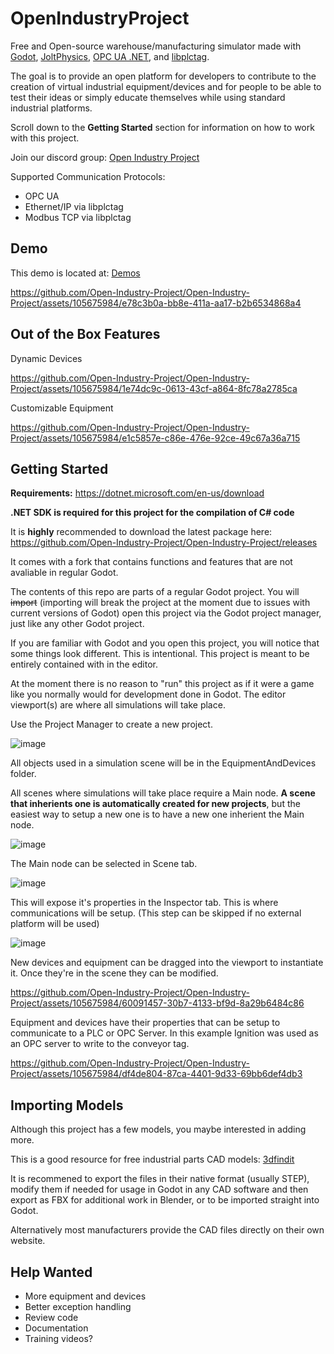 # OpenIndustryProject

Free and Open-source warehouse/manufacturing simulator made with [Godot](https://github.com/godotengine), [JoltPhysics](https://github.com/jrouwe/JoltPhysics), [OPC UA .NET](https://github.com/OPCFoundation/UA-.NETStandard), and [libplctag](https://github.com/libplctag/libplctag). 

The goal is to provide an open platform for developers to contribute to the creation of virtual industrial equipment/devices and for people to be able to test their ideas or simply educate themselves while using standard industrial platforms.

Scroll down to the **Getting Started** section for information on how to work with this project. 

Join our discord group: [Open Industry Project](https://discord.gg/ACRPr6sBpH)

Supported Communication Protocols:

- OPC UA 
- Ethernet/IP via libplctag
- Modbus TCP via libplctag

## Demo

This demo is located at: [Demos](https://github.com/Open-Industry-Project/Demos)


https://github.com/Open-Industry-Project/Open-Industry-Project/assets/105675984/e78c3b0a-bb8e-411a-aa17-b2b6534868a4


## Out of the Box Features 

Dynamic Devices

https://github.com/Open-Industry-Project/Open-Industry-Project/assets/105675984/1e74dc9c-0613-43cf-a864-8fc78a2785ca

Customizable Equipment

https://github.com/Open-Industry-Project/Open-Industry-Project/assets/105675984/e1c5857e-c86e-476e-92ce-49c67a36a715

## Getting Started

**Requirements:** https://dotnet.microsoft.com/en-us/download

**.NET SDK is required for this project for the compilation of C# code**

It is **highly** recommended to download the latest package here: https://github.com/Open-Industry-Project/Open-Industry-Project/releases

It comes with a fork that contains functions and features that are not avaliable in regular Godot.

The contents of this repo are parts of a regular Godot project. You will ~~import~~ (importing will break the project at the moment due to issues with current versions of Godot) open this project via the Godot project manager, just like any other Godot project.

If you are familiar with Godot and you open this project, you will notice that some things look different. This is intentional. This project is meant to be entirely contained with in the editor.

At the moment there is no reason to "run" this project as if it were a game like you normally would for development done in Godot. The editor viewport(s) are where all simulations will take place.

Use the Project Manager to create a new project.

![image](https://github.com/Open-Industry-Project/Open-Industry-Project/assets/105675984/c523b828-8435-4071-affa-6441f3d387a9)

All objects used in a simulation scene will be in the EquipmentAndDevices folder.

All scenes where simulations will take place require a Main node. **A scene that inherients one is automatically created for new projects**, but the easiest way to setup a new one is to have a new one inherient the Main node.

![image](https://github.com/Open-Industry-Project/Open-Industry-Project/assets/105675984/e12543b5-5ea5-4258-b013-fcabc3cd88c8)

The Main node can be selected in Scene tab.

![image](https://github.com/Open-Industry-Project/Open-Industry-Project/assets/105675984/3198dcb5-9b5d-4966-98c9-618781f576e4)

This will expose it's properties in the Inspector tab. This is where communications will be setup. (This step can be skipped if no external platform will be used) 

![image](https://github.com/Open-Industry-Project/Open-Industry-Project/assets/105675984/9452d3af-bea6-47f1-a30b-d2f546d651ff)

New devices and equipment can be dragged into the viewport to instantiate it. Once they're in the scene they can be modified. 

https://github.com/Open-Industry-Project/Open-Industry-Project/assets/105675984/60091457-30b7-4133-bf9d-8a29b6484c86

Equipment and devices have their properties that can be setup to communicate to a PLC or OPC Server. In this example Ignition was used as an OPC server to write to the conveyor tag.

https://github.com/Open-Industry-Project/Open-Industry-Project/assets/105675984/df4de804-87ca-4401-9d33-69bb6def4db3

## Importing Models

Although this project has a few models, you maybe interested in adding more. 

This is a good resource for free industrial parts CAD models: [3dfindit](https://www.3dfindit.com/en/)

It is recommened to export the files in their native format (usually STEP), modify them if needed for usage in Godot in any CAD software and then export as FBX for additional work in Blender, or to be imported straight into Godot. 

Alternatively most manufacturers provide the CAD files directly on their own website. 

## Help Wanted

- More equipment and devices
- Better exception handling
- Review code
- Documentation
- Training videos?


